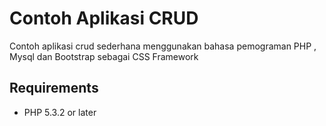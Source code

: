 # Contoh Aplikasi CRUD

Contoh aplikasi crud sederhana menggunakan bahasa pemograman PHP , Mysql dan Bootstrap sebagai CSS Framework

## Requirements

* PHP 5.3.2 or later
